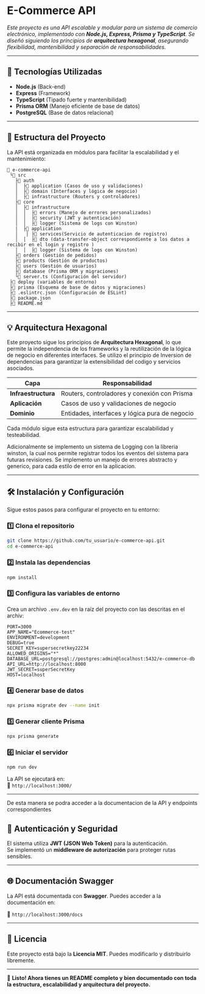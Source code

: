 

# E-Commerce API

_Este proyecto es una API escalable y modular para un sistema de comercio electrónico, implementado con **Node.js, Express, Prisma y TypeScript**. Se diseñó siguiendo los principios de **arquitectura hexagonal**, asegurando flexibilidad, mantenibilidad y separación de responsabilidades._

---

## 🚀 **Tecnologías Utilizadas**
- **Node.js** (Back-end)
- **Express** (Framework)
- **TypeScript** (Tipado fuerte y mantenibilidad)
- **Prisma ORM** (Manejo eficiente de base de datos)
- **PostgreSQL** (Base de datos relacional)
---

## 📂 **Estructura del Proyecto**
La API está organizada en módulos para facilitar la escalabilidad y el mantenimiento:

```
💄 e-commerce-api
 └📂 src
   ├📂 auth
   │  ├📂 application (Casos de uso y validaciones)
   │  ├📂 domain (Interfaces y lógica de negocio)
   │  ├📂 infrastructure (Routers y controladores)
   ├📂 core
   │  ├📂 infrastructure
   │  │  ├📂 errors (Manejo de errores personalizados)
   │  │  ├📂 security (JWT y autenticación)
   │  │  ├📂 logger (Sistema de logs con Winston)
   |  ├📂 application 
   │   │ ├📂 services(Servicio de autenticacion de registro)
   │  │  ├📂 dto (data-transfer-object correspondiente a los datos a recibir en el login y registro )
   │  │  ├📂 logger (Sistema de logs con Winston)
   ├📂 orders (Gestión de pedidos)
   ├📂 products (Gestión de productos)
   ├📂 users (Gestión de usuarios)
   ├📂 database (Prisma ORM y migraciones)
   └📄 server.ts (Configuración del servidor)
 ├📂 deploy (variables de entorno) 
 ├📂 prisma (Esquema de base de datos y migraciones)
 ├📝 .eslintrc.json (Configuración de ESLint)
 ├📝 package.json
 ├📝 README.md
```

---

## 💡 **Arquitectura Hexagonal**
Este proyecto sigue los principios de **Arquitectura Hexagonal**, lo que permite la independencia de los frameworks y la reutilización de la lógica de negocio en diferentes interfaces.
Se utilizo el principio de Inversion de dependencias para garantizar la extensibilidad del codigo y servicios asociados.

| **Capa**              | **Responsabilidad** |
|----------------------|----------------------|
| **Infraestructura**   | Routers, controladores y conexión con Prisma |
| **Aplicación**       | Casos de uso y validaciones de negocio |
| **Dominio**         | Entidades, interfaces y lógica pura de negocio |

Cada módulo sigue esta estructura para garantizar escalabilidad y testeabilidad.

Adicionalmente se implemento un sistema de Logging con la libreria winston, la cual nos permite registrar todos los eventos del sistema para futuras revisiones.
Se implemento un manejo de errores abstracto y generico, para cada estilo de error en la aplicacion.


---

## 🛠️ **Instalación y Configuración**
Sigue estos pasos para configurar el proyecto en tu entorno:

### **1️⃣ Clona el repositorio**
```sh
git clone https://github.com/tu_usuario/e-commerce-api.git
cd e-commerce-api
```

### **2️⃣ Instala las dependencias**
```sh
npm install
```

### **3️⃣ Configura las variables de entorno**
Crea un archivo `.env.dev` en la raíz del proyecto con las descritas en el archiv:

```
PORT=3000
APP_NAME="Ecommerce-test"
ENVIRONMENT=development
DEBUG=true
SECRET_KEY=supersecretkey22234
ALLOWED_ORIGINS="*"
DATABASE_URL=postgresql://postgres:admin@localhost:5432/e-commerce-db
API_URL=http://localhost:8000
JWT_SECRET=superSecretKey
HOST=localhost
```

### **4️⃣ Generar base de datos**
```sh
npx prisma migrate dev --name init
```

### **5️⃣ Generar cliente Prisma**
```sh
npx prisma generate
```

### **6️⃣ Iniciar el servidor**
```sh
npm run dev
```
La API se ejecutará en:  
📌 `http://localhost:3000/`

---

De esta manera se podra acceder a la documentacion de la API y endpoints correspondientes 

## 💚 **Autenticación y Seguridad**
El sistema utiliza **JWT (JSON Web Token)** para la autenticación.  
Se implementó un **middleware de autorización** para proteger rutas sensibles.

---

## 🌐 **Documentación Swagger**
La API está documentada con **Swagger**. Puedes acceder a la documentación en:

📌 `http://localhost:3000/docs`

---

## 📝 **Licencia**
Este proyecto está bajo la **Licencia MIT**. Puedes modificarlo y distribuirlo libremente.

---

🚀 **Listo! Ahora tienes un README completo y bien documentado con toda la estructura, escalabilidad y arquitectura del proyecto.**

